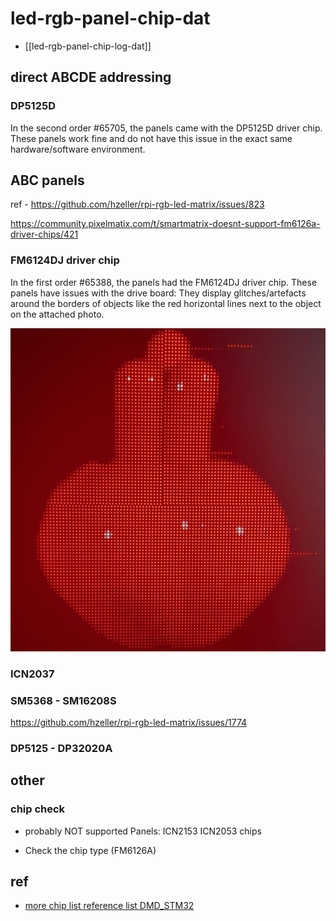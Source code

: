 
# led-rgb-panel-chip-dat

- [[led-rgb-panel-chip-log-dat]]

## direct ABCDE addressing

### DP5125D

In the second order #65705, the panels came with the DP5125D driver chip. These panels work fine and do not have this issue in the exact same hardware/software environment. 


## ABC panels 

ref - https://github.com/hzeller/rpi-rgb-led-matrix/issues/823

https://community.pixelmatix.com/t/smartmatrix-doesnt-support-fm6126a-driver-chips/421

### FM6124DJ driver chip

In the first order #65388, the panels had the FM6124DJ driver chip. These panels have issues with the drive board: They display glitches/artefacts around the borders of objects like the red horizontal lines next to the object on the attached photo.

![](2025-01-06-16-42-51.png)

### ICN2037

### SM5368 - SM16208S

https://github.com/hzeller/rpi-rgb-led-matrix/issues/1774


### DP5125 - DP32020A




## other 

### chip check

- probably NOT supported Panels: ICN2153 ICN2053 chips

- Check the chip type (FM6126A)


## ref 

- [more chip list reference list DMD_STM32](https://github.com/board707/DMD_STM32/wiki/Led_drivers)
